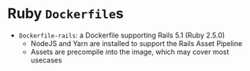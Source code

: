 # Ruby `Dockerfile`s

* `Dockerfile-rails`: a Dockerfile supporting Rails 5.1 (Ruby 2.5.0)
  * NodeJS and Yarn are installed to support the Rails Asset Pipeline
  * Assets are precompile into the image, which may cover most usecases